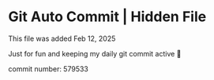# Git Auto Commit | Hidden File

This file was added Feb 12, 2025

Just for fun and keeping my daily git commit active 🤪

commit number: 579533
